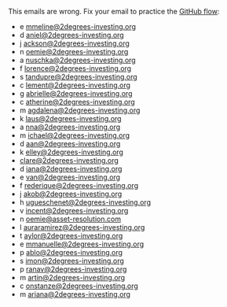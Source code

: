 This emails are wrong. Fix your email to practice the [GitHub flow](https://guides.github.com/introduction/flow/):

* e mmeline@2degrees-investing.org
* d aniel@2degrees-investing.org
* j ackson@2degrees-investing.org
* n oemie@2degrees-investing.org
* a nuschka@2degrees-investing.org
* f lorence@2degrees-investing.org
* s tandupre@2degrees-investing.org
* c lement@2degrees-investing.org
* g abrielle@2degrees-investing.org
* c atherine@2degrees-investing.org
* m agdalena@2degrees-investing.org
* k laus@2degrees-investing.org
* a nna@2degrees-investing.org
* m ichael@2degrees-investing.org
* d aan@2degrees-investing.org
* k elley@2degrees-investing.org
* clare@2degrees-investing.org
* d iana@2degrees-investing.org
* e van@2degrees-investing.org
* f rederique@2degrees-investing.org
* j akob@2degrees-investing.org
* h ugueschenet@2degrees-investing.org
* v incent@2degrees-investing.org
* n oemie@asset-resolution.com
* l auraramirez@2degrees-investing.org
* t aylor@2degrees-investing.org
* e mmanuelle@2degrees-investing.org
* p ablo@2degrees-investing.org
* s imon@2degrees-investing.org
* p ranav@2degrees-investing.org
* m artin@2degrees-investing.org
* c onstanze@2degrees-investing.org
* m ariana@2degrees-investing.org 